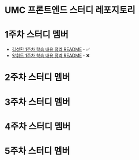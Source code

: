 # UMC 프론트엔드 스터디 레포지토리

# 1주차 스터디 멤버

- [김성환 1주차 학습 내용 정리 README](https://github.com/9th-UMC-gwnu/backend-springboot-week-0/blob/main/최승원/README.md) - ✅
- [왕휘도 1주차 학습 내용 정리 README]() - ❌


# 2주차 스터디 멤버

# 3주차 스터디 멤버

# 4주차 스터디 멤버

# 5주차 스터디 멤버
